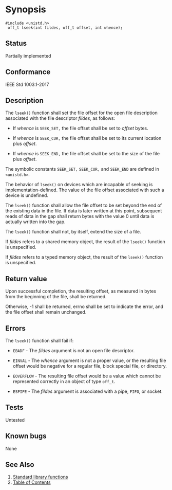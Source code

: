 # Synopsis 
`#include <unistd.h>`</br>
` off_t lseek(int fildes, off_t offset, int whence);`</br>

## Status
Partially implemented
## Conformance
IEEE Std 1003.1-2017
## Description


The `lseek()` function shall set the file offset for the open file description associated with the file descriptor
_fildes_, as follows:

* If _whence_ is `SEEK_SET,` the file offset shall be set to _offset_ bytes.

* If _whence_ is `SEEK_CUR,` the file offset shall be set to its current location plus _offset_.


* If _whence_ is `SEEK_END,` the file offset shall be set to the size of the file plus _offset_.


The symbolic constants `SEEK_SET,` `SEEK_CUR,` and `SEEK_END` are defined in `<unistd.h>`.

The behavior of `lseek()` on devices which are incapable of seeking is implementation-defined. The value of the file offset
associated with such a device is undefined.

The `lseek()` function shall allow the file offset to be set beyond the end of the existing data in the file. If data is
later written at this point, subsequent reads of data in the gap shall return bytes with the value 0 until data is actually written
into the gap.

The `lseek()` function shall not, by itself, extend the size of a file.

If _fildes_ refers to a shared memory object, the result of the `lseek()` function is unspecified. 

If _fildes_ refers to a typed memory object, the result of the `lseek()` function is unspecified. 


## Return value


Upon successful completion, the resulting offset, as measured in bytes from the beginning of the file, shall be returned.

Otherwise, -1 shall be returned, errno shall be set to indicate the error, and the file offset shall remain unchanged.


## Errors


The `lseek()` function shall fail if:


 * `EBADF` - The _fildes_ argument is not an open file descriptor.

 * `EINVAL` - The _whence_ argument is not a proper value, or the resulting file offset would be negative for a regular file, block
special file, or directory.

 * `EOVERFLOW` - The resulting file offset would be a value which cannot be represented correctly in an object of type `off_t`.

 * `ESPIPE` - The _fildes_ argument is associated with a pipe, `FIFO`, or socket.





## Tests

Untested

## Known bugs

None

## See Also 
1. [Standard library functions](../README.md)
2. [Table of Contents](../../../README.md)
